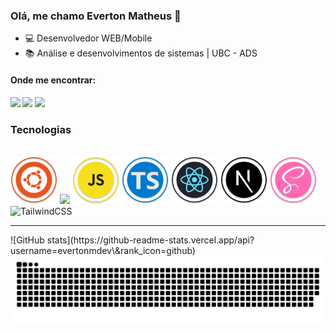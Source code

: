 ### Olá, me chamo Everton Matheus 👋

  <ul>
    <li>💻 Desenvolvedor WEB/Mobile </li>
    <li>📚 Análise e desenvolvimentos de sistemas | UBC - ADS </li>
  </ul>
  <h4> Onde me encontrar: <h4/>
      <div> 
            <a href="https://instagram.com/evertonmdev" target="_blank"><img src="https://img.shields.io/badge/-Instagram-%23E4405F?style=for-the-badge&logo=instagram&logoColor=white" target="_blank"></a>
            <a href = "mailto:matheus.enterprise.3578@gmail.com"><img src="https://img.shields.io/badge/-Gmail-%23333?style=for-the-badge&logo=gmail&logoColor=white" target="_blank"></a>
            <a href="https://www.linkedin.com/in/evertonmdev" target="_blank"><img src="https://img.shields.io/badge/-LinkedIn-%230077B5?style=for-the-badge&logo=linkedin&logoColor=white" target="_blank"></a>   
      </div>


<h3> Tecnologias </h3>
<div style="display: inline_block; gap: 5px;"><br>
   <img width="75px" src="https://github.com/Pedro-Murilo/icons-for-readme/blob/main/.github/ubuntu-icon.svg" alt="Ubuntu Icon" />
   <img width="75px" src="https://cdn.jsdelivr.net/gh/devicons/devicon/icons/java/java-original-wordmark.svg" />
   <img width="75px" src="https://github.com/Pedro-Murilo/icons-for-readme/blob/main/.github/js-icon.svg" alt="Javascript Icon" />
   <img width="75px" src="https://github.com/Pedro-Murilo/icons-for-readme/blob/main/.github/typescript-icon.svg" alt="Typescript Icon" />   
   <img width="75px" src="https://github.com/Pedro-Murilo/icons-for-readme/blob/main/.github/react-icon.svg" alt="ReactJS Icon" />
   <img width="75px" src="https://github.com/Pedro-Murilo/icons-for-readme/blob/main/.github/nextjs-icon.svg" alt="NextJS Icon" /      
   <img width="75px" src="https://github.com/Pedro-Murilo/icons-for-readme/blob/main/.github/framer-motion-icon.svg" alt="Framer Motion Icon" />
   <img width="75px" src="https://github.com/Pedro-Murilo/icons-for-readme/blob/main/.github/sass-icon.svg" alt="SASS Icon" />
   <img width="75px" src="https://raw.githubusercontent.com/danielcranney/readme-generator/main/public/icons/skills/tailwindcss-colored.svg" alt="TailwindCSS" />
</div>
    
<hr>
![GitHub stats](https://github-readme-stats.vercel.app/api?username=evertonmdev\&rank_icon=github)
<picture>
  <source media="(prefers-color-scheme: dark)" srcset="https://github.com/evertonmdev/evertonmdev/blob/output/github-snake-dark.svg" />
  <source media="(prefers-color-scheme: light)"  srcset="https://github.com/evertonmdev/evertonmdev/blob/output/github-snake.svg" />
  <img alt="github-snake" src="https://github.com/evertonmdev/evertonmdev/blob/output/github-snake-dark.svg" />
</picture>
